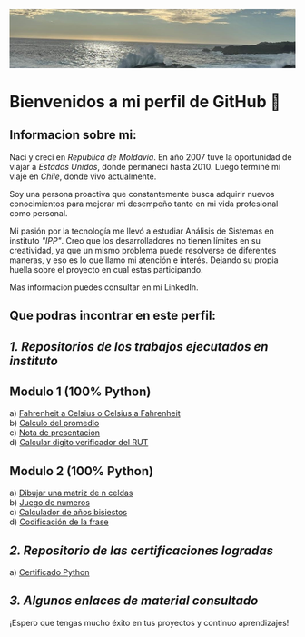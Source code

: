 ![Mi Foto](https://github.com/icucer/Ion/blob/main/IMG_1.jpeg)

# Bienvenidos a mi perfil de GitHub &#x1F44B;

## Informacion sobre mi:

Naci y creci en _Republica de Moldavia_. En año 2007 tuve la oportunidad de viajar a _Estados Unidos_, donde 
permanecí hasta 2010. Luego terminé mi viaje en _Chile_, donde vivo actualmente.

Soy una persona proactiva que constantemente busca adquirir nuevos conocimientos para mejorar mi desempeño tanto en mi vida profesional como personal.

Mi pasión por la tecnología me llevó a estudiar Análisis de Sistemas en instituto _"IPP"_. Creo que los desarrolladores no tienen límites en su creatividad, ya que un mismo problema puede resolverse de diferentes maneras, y eso es lo que llamo mi atención e interés. Dejando su propia huella sobre el proyecto en cual estas participando.

Mas informacion puedes consultar en mi LinkedIn.

## Que podras incontrar en este perfil:

***1. Repositorios de los trabajos ejecutados en instituto***
---
## Modulo 1 (100% Python)
a)  [Fahrenheit a Celsius o Celsius a Fahrenheit](https://github.com/icucer/convertidor_temperatura)<br>
b)  [Calculo del promedio](https://github.com/icucer/Calculador-del-promedio)<br>
c)  [Nota de presentacion](https://github.com/icucer/Nota-de-presentacion)<br>
d)  [Calcular digito verificador del RUT](https://github.com/icucer/Calcular-el-digito-verificador-RUT)
## Modulo 2 (100% Python)
a)  [Dibujar una matriz de n celdas](https://github.com/icucer/Ejercicio_1_M2)<br>
b)  [Juego de numeros](https://github.com/icucer/Ejercicio_2_M2)<br>
c)  [Calculador de años bisiestos](https://github.com/icucer/Ejercicio_3_M2)<br>
d)  [Codificación de la frase](https://github.com/icucer/Ejercicio_4_M2)

***2. Repositorio de las certificaciones logradas***
---
a)  [Certificado Python](https://github.com/icucer/Ion/blob/main/certificate_ZH55.gCG3.JzH0%20(1).pdf)

***3. Algunos enlaces de material consultado***
---

¡Espero que tengas mucho éxito en tus proyectos y continuo aprendizajes!
